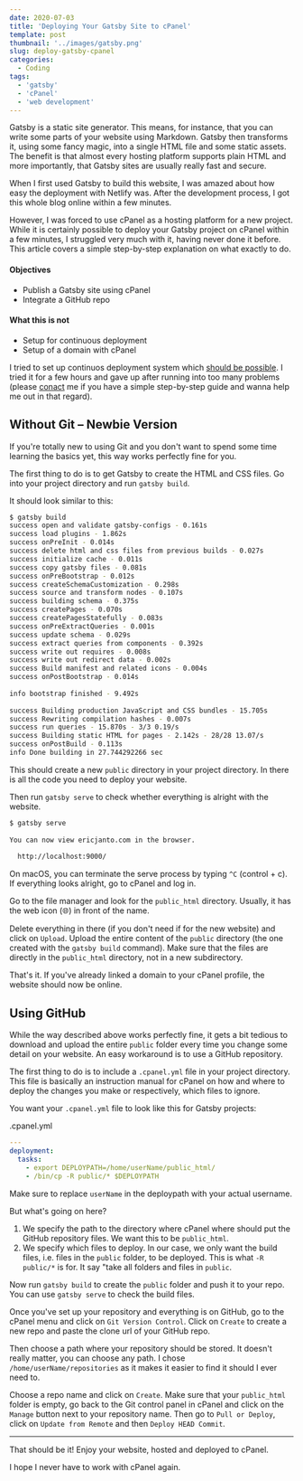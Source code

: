 ```yaml
---
date: 2020-07-03
title: 'Deploying Your Gatsby Site to cPanel'
template: post
thumbnail: '../images/gatsby.png'
slug: deploy-gatsby-cpanel
categories:
  - Coding
tags:
  - 'gatsby'
  - 'cPanel'
  - 'web development'
---
```


Gatsby is a static site generator. This means, for instance, that you can write some parts of your website using Markdown. Gatsby then transforms it, using some fancy magic, into a single HTML file and some static assets. The benefit is that almost every hosting platform supports plain HTML and more importantly, that Gatsby sites are usually really fast and secure.

When I first used Gatsby to build this website, I was amazed about how easy the deployment with Netlify was. After the development process, I got this whole blog online within a few minutes.

However, I was forced to use cPanel as a hosting platform for a new project. While it is certainly possible to deploy your Gatsby project on cPanel within a few minutes, I struggled very much with it, having never done it before. This article covers a simple step-by-step explanation on what exactly to do.

#### Objectives
  - Publish a Gatsby site using cPanel
  - Integrate a GitHub repo

#### What this is not

  - Setup for continuous deployment
  - Setup of a domain with cPanel

I tried to set up continuos deployment system which [should be possible](https://blog.cpanel.com/git-version-control-soon-with-automatic-deployment/). I tried it for a few hours and gave up after running into too many problems (please [conact](/contact/) me if you have a simple step-by-step guide and wanna help me out in that regard).

## Without Git – Newbie Version

If you're totally new to using Git and you don't want to spend some time learning the basics yet, this way works perfectly fine for you.

The first thing to do is to get Gatsby to create the HTML and CSS files.
Go into your project directory and run `gatsby build`.

It should look similar to this:

```bash
$ gatsby build
success open and validate gatsby-configs - 0.161s
success load plugins - 1.862s
success onPreInit - 0.014s
success delete html and css files from previous builds - 0.027s
success initialize cache - 0.011s
success copy gatsby files - 0.081s
success onPreBootstrap - 0.012s
success createSchemaCustomization - 0.298s
success source and transform nodes - 0.107s
success building schema - 0.375s
success createPages - 0.070s
success createPagesStatefully - 0.083s
success onPreExtractQueries - 0.001s
success update schema - 0.029s
success extract queries from components - 0.392s
success write out requires - 0.008s
success write out redirect data - 0.002s
success Build manifest and related icons - 0.004s
success onPostBootstrap - 0.014s
⠀
info bootstrap finished - 9.492s
⠀
success Building production JavaScript and CSS bundles - 15.705s
success Rewriting compilation hashes - 0.007s
success run queries - 15.870s - 3/3 0.19/s
success Building static HTML for pages - 2.142s - 28/28 13.07/s
success onPostBuild - 0.113s
info Done building in 27.744292266 sec
```

This should create a new `public` directory in your project directory. In there is all the code you need to deploy your website.

Then run `gatsby serve` to check whether everything is alright with the website.

```bash
$ gatsby serve
⠀
You can now view ericjanto.com in the browser.
⠀
  http://localhost:9000/
```

On macOS, you can terminate the serve process by typing `^C` (control + c).
If everything looks alright, go to cPanel and log in.

Go to the file manager and look for the `public_html` directory. Usually, it has the web icon (🌐) in front of the name.

Delete everything in there (if you don't need if for the new website) and click on `Upload`. Upload the entire content of the `public` directory (the one created with the `gatsby build` command). Make sure that the files are directly in the `public_html` directory, not in a new subdirectory.

That's it. If you've already linked a domain to your cPanel profile, the website should now be online.


## Using GitHub

While the way described above works perfectly fine, it gets a bit tedious to download and upload the entire `public` folder every time you change some detail on your website. An easy workaround is to use a GitHub repository.

The first thing to do is to include a `.cpanel.yml` file in your project directory. This file is basically an instruction manual for cPanel on how and where to deploy the changes you make or respectively, which files to ignore.

You want your `.cpanel.yml` file to look like this for Gatsby projects:

<div class="filename">.cpanel.yml</div>

```yml
---
deployment:
  tasks:
    - export DEPLOYPATH=/home/userName/public_html/
    - /bin/cp -R public/* $DEPLOYPATH
```

Make sure to replace `userName` in the deploypath with your actual username.

But what's going on here?

1. We specify the path to the directory where cPanel where should put the GitHub repository files. We want this to be `public_html`.
2. We specify which files to deploy. In our case, we only want the build files, i.e. files in the `public` folder, to be deployed. This is what `-R public/*` is for. It say "take all folders and files in `public`.

Now run `gatsby build` to create the `public` folder and push it to your repo. You can use `gatsby serve` to check the build files.

Once you've set up your repository and everything is on GitHub, go to the cPanel menu and click on `Git Version Control`. Click on `Create` to create a new repo and paste the clone url of your GitHub repo.

Then choose a path where your repository should be stored. It doesn't really matter, you can choose any path.
I chose `/home/userName/repositories` as it makes it easier to find it should I ever need to.

Choose a repo name and click on `Create`. Make sure that your `public_html` folder is empty, go back to the Git control panel in cPanel and click on the `Manage` button next to your repository name. Then go to `Pull or Deploy`, click on `Update from Remote` and then `Deploy HEAD Commit`. 

---

That should be it! Enjoy your website, hosted and deployed to cPanel.

I hope I never have to work with cPanel again.
